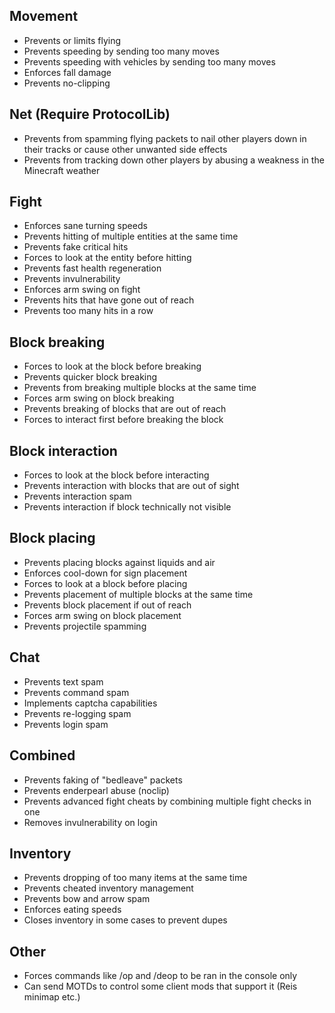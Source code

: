 ## Movement
* Prevents or limits flying
* Prevents speeding by sending too many moves
* Prevents speeding with vehicles by sending too many moves
* Enforces fall damage
* Prevents no-clipping

## Net (Require ProtocolLib)
* Prevents from spamming flying packets to nail other players down in their tracks or cause other unwanted side effects 
* Prevents from tracking down other players by abusing a weakness in the Minecraft weather
 
## Fight
* Enforces sane turning speeds
* Prevents hitting of multiple entities at the same time
* Prevents fake critical hits
* Forces to look at the entity before hitting
* Prevents fast health regeneration
* Prevents invulnerability
* Enforces arm swing on fight
* Prevents hits that have gone out of reach
* Prevents too many hits in a row

## Block breaking
* Forces to look at the block before breaking
* Prevents quicker block breaking
* Prevents from breaking multiple blocks at the same time
* Forces arm swing on block breaking
* Prevents breaking of blocks that are out of reach
* Forces to interact first before breaking the block

## Block interaction
* Forces to look at the block before interacting
* Prevents interaction with blocks that are out of sight
* Prevents interaction spam
* Prevents interaction if block technically not visible

## Block placing
* Prevents placing blocks against liquids and air
* Enforces cool-down for sign placement
* Forces to look at a block before placing
* Prevents placement of multiple blocks at the same time
* Prevents block placement if out of reach
* Forces arm swing on block placement
* Prevents projectile spamming

## Chat
* Prevents text spam
* Prevents command spam
* Implements captcha capabilities
* Prevents re-logging spam
* Prevents login spam

## Combined
* Prevents faking of "bedleave" packets
* Prevents enderpearl abuse (noclip)
* Prevents advanced fight cheats by combining multiple fight checks in one
* Removes invulnerability on login

## Inventory
* Prevents dropping of too many items at the same time
* Prevents cheated inventory management
* Prevents bow and arrow spam
* Enforces eating speeds
* Closes inventory in some cases to prevent dupes

## Other
* Forces commands like /op and /deop to be ran in the console only
* Can send MOTDs to control some client mods that support it (Reis minimap etc.)
